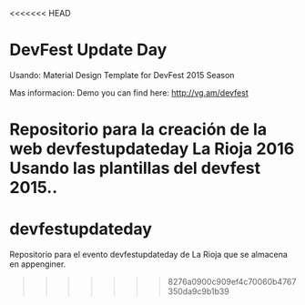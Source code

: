 <<<<<<< HEAD
# DevFest Update Day

Usando:
Material Design Template for DevFest 2015 Season

Mas informacion:
Demo you can find here: http://vg.am/devfest

Repositorio para la creación de la web devfestupdateday La Rioja 2016
Usando las plantillas del devfest 2015..
=======
# devfestupdateday
Repositorio para el evento devfestupdateday de La Rioja que se almacena en appenginer.
>>>>>>> 8276a0900c909ef4c70060b4767350da9c9b1b39
